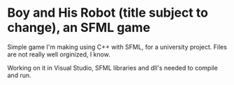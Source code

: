 # Boy and His Robot (title subject to change), an SFML game
Simple game I'm making using C++ with SFML, for a university project.
Files are not really well orginized, I know.

Working on it in Visual Studio, SFML libraries and dll's needed to compile and run.
